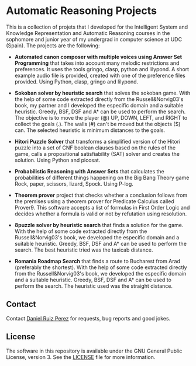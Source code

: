 Automatic Reasoning Projects 
============

This is a collection of projets that I developed for the Intelligent System and Knowledge Representation and Automatic Reasoning courses in the sophomore and junior year of my undergrad in computer science at UDC (Spain). The projects are the following:


- **Automated canon composer with multiple voices using Answer Set Programming** that takes into account many melodic restrictions and preferences. It uses the tools gringo, clasp, python and lilypond. A short example audio file is provided, created with one of the preference files provided. Using Python, clasp, gringo and lilypond.

- **Sokoban solver by heuristic search** that solves the sokoban game. With the help of some code extracted directly from the Russell&Norvig03's book, my partner and I developed the especific domain and a suitable heuristic. Greedy, BSF, DSF and A* can be used to perform the search. The objective is to move the player (@) UP, DOWN, LEFT, and RIGHT to collect the goals (.). The walls (#) can't be moved but the objects ($) can. The selected heuristic is minimum distances to the goals. 

- **Hitori Puzzle Solver** that transforms a simplified version of the Hitori puzzle into a set of CNF boolean clauses based on the rules of the game, calls a propositional satisfiability (SAT) solver and creates the solution. Using Python and picosat.

- **Probabilistic Reasoning with Answer Sets** that calculates the probabilities of different things happening on the Big Bang Theory game Rock, paper, scissors, lizard, Spock. Using P-log.

- **Theorem prover** project that checks whether a conclusion follows from the premises using a theorem prover for Predicate Calculus called Prover9. This software accepts a list of formulas in First Order Logic and decides whether a formula is valid or not by refutation using resolution.

- **8puzzle solver by heuristic search** that finds a solution for the game. With the help of some code extracted directly from the Russell&Norvig03's book, we developed the especific domain and a suitable heuristic. Greedy, BSF, DSF and A* can be used to perform the search. The best heuristic tried was the taxicab distance.

- **Romania Roadmap Search**  that finds a route to Bucharest from Arad (preferably the shortest). With the help of some code extracted directly from the Russell&Norvig03's book, we developed the especific domain and a suitable heuristic. Greedy, BSF, DSF and A* can be used to perform the search. The heuristic used was the straight distance.



## Contact

Contact [Daniel Ruiz Perez](mailto:druiz072@fiu.edu) for requests, bug reports and good jokes.


## License

The software in this repository is available under the GNU General Public License, version 3. See the [LICENSE](https://github.com/DaniRuizPerez/AutomaticReasoning/blob/master/LICENSE) file for more information.
